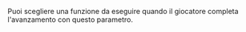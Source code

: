 Puoi scegliere una funzione da eseguire quando il giocatore completa l'avanzamento con questo parametro.